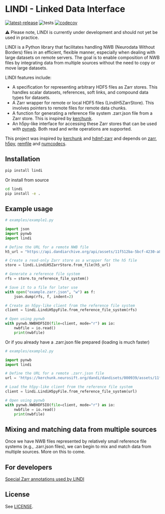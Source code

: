 # LINDI - Linked Data Interface

[![latest-release](https://img.shields.io/pypi/v/lindi.svg)](https://pypi.org/project/lindi)
![tests](https://github.com/neurodatawithoutborders/lindi/actions/workflows/integration_tests.yml/badge.svg)
[![codecov](https://codecov.io/gh/neurodatawithoutborders/lindi/branch/main/graph/badge.svg?token=xxxx)](https://codecov.io/gh/neurodatawithoutborders/lindi)

:warning: Please note, LINDI is currently under development and should not yet be used in practice.

LINDI is a Python library that facilitates handling NWB (Neurodata Without Borders) files in an efficient, flexible manner, especially when dealing with large datasets on remote servers. The goal is to enable composition of NWB files by integrating data from multiple sources without the need to copy or move large datasets.

LINDI features include:

- A specification for representing arbitrary HDF5 files as Zarr stores. This handles scalar datasets, references, soft links, and compound data types for datasets.
- A Zarr wrapper for remote or local HDF5 files (LindiH5ZarrStore). This involves pointers to remote files for remote data chunks.
- A function for generating a reference file system .zarr.json file from a Zarr store. This is inspired by [kerchunk](https://github.com/fsspec/kerchunk).
- An h5py-like interface for accessing these Zarr stores that can be used with [pynwb](https://pynwb.readthedocs.io/en/stable/). Both read and write operations are supported.

This project was inspired by [kerchunk](https://github.com/fsspec/kerchunk) and [hdmf-zarr](https://hdmf-zarr.readthedocs.io/en/latest/index.html) and depends on [zarr](https://zarr.readthedocs.io/en/stable/), [h5py](https://www.h5py.org/), [remfile](https://github.com/magland/remfile) and [numcodecs](https://numcodecs.readthedocs.io/en/stable/).

## Installation

```bash
pip install lindi
```

Or install from source

```bash
cd lindi
pip install -e .
```

## Example usage

```python
# examples/example1.py

import json
import pynwb
import lindi

# Define the URL for a remote NWB file
h5_url = "https://api.dandiarchive.org/api/assets/11f512ba-5bcf-4230-a8cb-dc8d36db38cb/download/"

# Create a read-only Zarr store as a wrapper for the h5 file
store = lindi.LindiH5ZarrStore.from_file(h5_url)

# Generate a reference file system
rfs = store.to_reference_file_system()

# Save it to a file for later use
with open("example.zarr.json", "w") as f:
    json.dump(rfs, f, indent=2)

# Create an h5py-like client from the reference file system
client = lindi.LindiH5pyFile.from_reference_file_system(rfs)

# Open using pynwb
with pynwb.NWBHDF5IO(file=client, mode="r") as io:
    nwbfile = io.read()
    print(nwbfile)
```

Or if you already have a .zarr.json file prepared (loading is much faster)

```python
# examples/example2.py

import pynwb
import lindi

# Define the URL for a remote .zarr.json file
url = 'https://kerchunk.neurosift.org/dandi/dandisets/000939/assets/11f512ba-5bcf-4230-a8cb-dc8d36db38cb/zarr.json'

# Load the h5py-like client from the reference file system
client = lindi.LindiH5pyFile.from_reference_file_system(url)

# Open using pynwb
with pynwb.NWBHDF5IO(file=client, mode="r") as io:
    nwbfile = io.read()
    print(nwbfile)
```

## Mixing and matching data from multiple sources

Once we have NWB files represented by relatively small reference file systems (e.g., .zarr.json files), we can begin to mix and match data from multiple sources. More on this to come.

## For developers

[Special Zarr annotations used by LINDI](docs/special_zarr_annotations.md)

## License

See [LICENSE](LICENSE).
